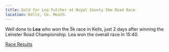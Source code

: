 ```yaml
---
title: Gold for Lea Fulcher at Royal County 5km Road Race
location: Kells, Co. Meath.
---
```


Well done to <b>Lea</b> who won the 5k race in Kells, just 2 days after winning the Leinster Road Championship. Lea won the overall race in 15:40.

<a href="https://www.myrunresults.com/events/royal__county_5k__10k/4327/results" target="_blank" rel="noopener noreferrer">Race Results</a>

